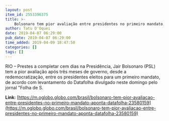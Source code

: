 ```yaml
---
layout: post
item_id: 2553396375
title: >-
    Bolsonaro tem pior avaliação entre presidentes no primeiro mandato, aponta Datafolha
author: Tatu D'Oquei
date: 2019-04-07 06:29:00
pub_date: 2019-04-07 06:29:00
time_added: 2019-04-09 18:47:50
categories: []
tags: []
---
```


RIO – Prestes a completar cem dias na Presidência, Jair Bolsonaro (PSL) tem a pior avaliação após três meses de governo, desde a redemocratização, entre os presidentes eleitos para um primeiro mandato, de acordo com levantamento do Datafolha divulgado neste domingo pelo jornal "Folha de S.

**Link:** [https://m.oglobo.globo.com/brasil/bolsonaro-tem-pior-avaliacao-entre-presidentes-no-primeiro-mandato-aponta-datafolha-23580159](https://m.oglobo.globo.com/brasil/bolsonaro-tem-pior-avaliacao-entre-presidentes-no-primeiro-mandato-aponta-datafolha-23580159)


